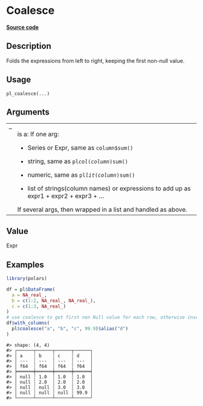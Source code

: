 

# Coalesce

[**Source code**](https://github.com/pola-rs/r-polars/tree/main/R/functions__lazy.R#L511)

## Description

Folds the expressions from left to right, keeping the first non-null
value.

## Usage

<pre><code class='language-R'>pl_coalesce(...)
</code></pre>

## Arguments

<table>
<tr>
<td style="white-space: nowrap; font-family: monospace; vertical-align: top">
<code id="pl_coalesce_:_...">…</code>
</td>
<td>

is a: If one arg:

<ul>
<li>

Series or Expr, same as <code>column$sum()</code>

</li>
<li>

string, same as <code>pl$col(column)$sum()</code>

</li>
<li>

numeric, same as <code>pl$lit(column)$sum()</code>

</li>
<li>

list of strings(column names) or expressions to add up as expr1 +
expr2 + expr3 + …

</li>
</ul>
If several args, then wrapped in a list and handled as above.
</td>
</tr>
</table>

## Value

Expr

## Examples

``` r
library(polars)

df = pl$DataFrame(
  a = NA_real_,
  b = c(1:2, NA_real_, NA_real_),
  c = c(1:3, NA_real_)
)
# use coalesce to get first non Null value for each row, otherwise insert 99.9
df$with_columns(
  pl$coalesce("a", "b", "c", 99.9)$alias("d")
)
```

    #> shape: (4, 4)
    #> ┌──────┬──────┬──────┬──────┐
    #> │ a    ┆ b    ┆ c    ┆ d    │
    #> │ ---  ┆ ---  ┆ ---  ┆ ---  │
    #> │ f64  ┆ f64  ┆ f64  ┆ f64  │
    #> ╞══════╪══════╪══════╪══════╡
    #> │ null ┆ 1.0  ┆ 1.0  ┆ 1.0  │
    #> │ null ┆ 2.0  ┆ 2.0  ┆ 2.0  │
    #> │ null ┆ null ┆ 3.0  ┆ 3.0  │
    #> │ null ┆ null ┆ null ┆ 99.9 │
    #> └──────┴──────┴──────┴──────┘
